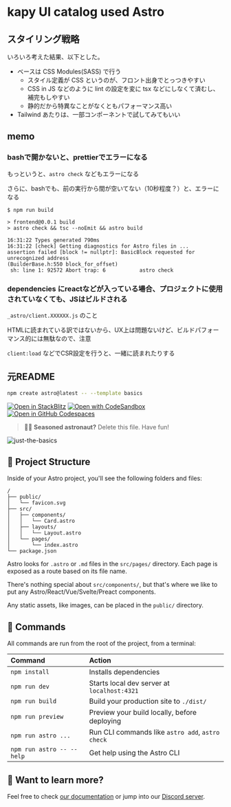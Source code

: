 # kapy UI catalog used Astro

## スタイリング戦略

いろいろ考えた結果、以下とした。

- ベースは CSS Modules(SASS) で行う
  - スタイル定義が CSS というのが、フロント出身でとっつきやすい
  - CSS in JS などのように lint の設定を変に tsx などにしなくて済むし、補完もしやすい
  - 静的だから特異なことがなくともパフォーマンス高い
- Tailwind あたりは、一部コンポーネントで試してみてもいい

## memo

### bashで開かないと、prettierでエラーになる

もっというと、`astro check` などもエラーになる

さらに、bashでも、前の実行から間が空いてない（10秒程度？）と、エラーになる

```
$ npm run build

> frontend@0.0.1 build
> astro check && tsc --noEmit && astro build

16:31:22 Types generated 790ms
16:31:22 [check] Getting diagnostics for Astro files in ...
assertion failed [block != nullptr]: BasicBlock requested for unrecognized address
(BuilderBase.h:550 block_for_offset)
 sh: line 1: 92572 Abort trap: 6           astro check
```

### dependencies にreactなどが入っている場合、プロジェクトに使用されていなくても、JSはビルドされる

`_astro/client.XXXXXX.js` のこと

HTMLに読まれている訳ではないから、UX上は問題ないけど、ビルドパフォーマンス的には無駄なので、注意

`client:load` などでCSR設定を行うと、一緒に読まれたりする

## 元README

```sh
npm create astro@latest -- --template basics
```

[![Open in StackBlitz](https://developer.stackblitz.com/img/open_in_stackblitz.svg)](https://stackblitz.com/github/withastro/astro/tree/latest/examples/basics)
[![Open with CodeSandbox](https://assets.codesandbox.io/github/button-edit-lime.svg)](https://codesandbox.io/p/sandbox/github/withastro/astro/tree/latest/examples/basics)
[![Open in GitHub Codespaces](https://github.com/codespaces/badge.svg)](https://codespaces.new/withastro/astro?devcontainer_path=.devcontainer/basics/devcontainer.json)

> 🧑‍🚀 **Seasoned astronaut?** Delete this file. Have fun!

![just-the-basics](https://github.com/withastro/astro/assets/2244813/a0a5533c-a856-4198-8470-2d67b1d7c554)

## 🚀 Project Structure

Inside of your Astro project, you'll see the following folders and files:

```text
/
├── public/
│   └── favicon.svg
├── src/
│   ├── components/
│   │   └── Card.astro
│   ├── layouts/
│   │   └── Layout.astro
│   └── pages/
│       └── index.astro
└── package.json
```

Astro looks for `.astro` or `.md` files in the `src/pages/` directory. Each page is exposed as a route based on its file name.

There's nothing special about `src/components/`, but that's where we like to put any Astro/React/Vue/Svelte/Preact components.

Any static assets, like images, can be placed in the `public/` directory.

## 🧞 Commands

All commands are run from the root of the project, from a terminal:

| Command                   | Action                                           |
| :------------------------ | :----------------------------------------------- |
| `npm install`             | Installs dependencies                            |
| `npm run dev`             | Starts local dev server at `localhost:4321`      |
| `npm run build`           | Build your production site to `./dist/`          |
| `npm run preview`         | Preview your build locally, before deploying     |
| `npm run astro ...`       | Run CLI commands like `astro add`, `astro check` |
| `npm run astro -- --help` | Get help using the Astro CLI                     |

## 👀 Want to learn more?

Feel free to check [our documentation](https://docs.astro.build) or jump into our [Discord server](https://astro.build/chat).
